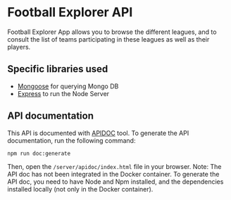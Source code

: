 # Football Explorer API

Football Explorer App allows you to browse the different leagues, and to consult the list of teams participating in these leagues as well as their players.

## Specific libraries used

* [Mongoose](https://mongoosejs.com/) for querying Mongo DB
* [Express](https://expressjs.com/fr/) to run the Node Server

## API documentation
This API is documented with [APIDOC](https://apidocjs.com/) tool.
To generate the API documentation, run the following command:

```
npm run doc:generate
```
Then, open the `/server/apidoc/index.html` file in your browser.
Note: The API doc has not been integrated in the Docker container. To generate the API doc, you need to have Node and Npm installed, and the dependencies installed locally (not only in the Docker container).
